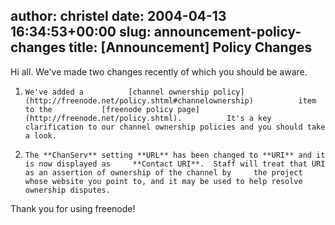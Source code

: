 author: christel
date: 2004-04-13 16:34:53+00:00
slug: announcement-policy-changes
title: [Announcement] Policy Changes
---
Hi all.  We've made two changes recently of which you should be aware.



	
  1.     We've added a          [channel ownership policy](http://freenode.net/policy.shtml#channelownership)          item to the           [freenode policy page](http://freenode.net/policy.shtml).          It's a key clarification to our channel ownership policies and you should take a look.

	
  2.     The **ChanServ** setting **URL** has been changed to **URI** and it is now displayed as     **Contact URI**.  Staff will treat that URI as an assertion of ownership of the channel by     the project whose website you point to, and it may be used to help resolve ownership disputes.


Thank you for using freenode!
